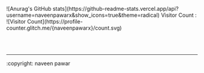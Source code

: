 
<p>
![Anurag's GitHub stats](https://github-readme-stats.vercel.app/api?username=naveenpawarx&show_icons=true&theme=radical)
Visitor Count : ![Visitor Count](https://profile-counter.glitch.me/{naveenpawarx}/count.svg)
  </p>
<br></br>
<hr>
:copyright: naveen pawar
